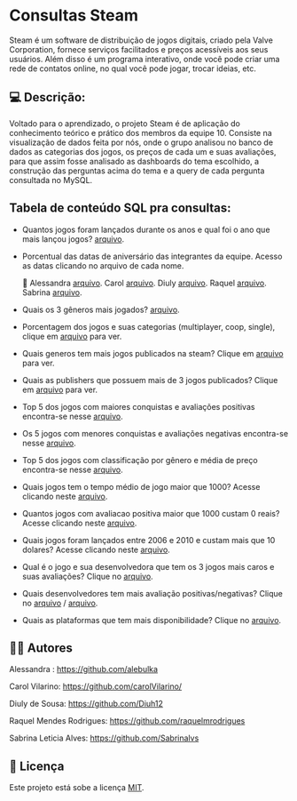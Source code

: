 # Consultas Steam

Steam é um software de distribuição de jogos digitais, criado pela Valve Corporation, fornece serviços facilitados e preços acessíveis aos seus usuários. Além disso é um programa interativo, onde você pode criar uma rede de contatos online, no qual você pode jogar, trocar ideias, etc. 

## 💻 Descrição: 
Voltado para o aprendizado, o projeto Steam é de aplicação do conhecimento teórico e prático dos membros da equipe 10. Consiste na visualização de dados feita por nós, onde o grupo analisou no banco de dados as categorias dos jogos, os preços de cada um e suas avaliações, para que assim fosse analisado as dashboards do tema escolhido, a construção das perguntas acima do tema e a query de cada pergunta consultada no MySQL. 


## Tabela de conteúdo SQL pra consultas:

-  Quantos jogos foram lançados durante os anos e qual foi o ano que mais lançou jogos? [arquivo](https://github.com/CarolVilarino/Steam-DB/blob/b08f96298a4245f299e7709ac59a88ace825a997/Consultas_projetoM3.sql#L7).

- Porcentual das datas de aniversário das integrantes da equipe. Acesso as datas clicando no arquivo de cada nome.

  🔸 Alessandra [arquivo](https://github.com/CarolVilarino/Steam-DB/blob/b08f96298a4245f299e7709ac59a88ace825a997/Consultas_projetoM3.sql#L16).
Carol [arquivo](https://github.com/CarolVilarino/Steam-DB/blob/b08f96298a4245f299e7709ac59a88ace825a997/Consultas_projetoM3.sql#L19).
Diuly [arquivo](https://github.com/CarolVilarino/Steam-DB/blob/b08f96298a4245f299e7709ac59a88ace825a997/Consultas_projetoM3.sql#L22).
Raquel [arquivo](https://github.com/CarolVilarino/Steam-DB/blob/b08f96298a4245f299e7709ac59a88ace825a997/Consultas_projetoM3.sql#L25).
Sabrina [arquivo](https://github.com/CarolVilarino/Steam-DB/blob/b08f96298a4245f299e7709ac59a88ace825a997/Consultas_projetoM3.sql#L28).

- Quais os 3 gêneros mais jogados? [arquivo](https://github.com/CarolVilarino/Steam-DB/blob/b08f96298a4245f299e7709ac59a88ace825a997/Consultas_projetoM3.sql#L36).

- Porcentagem dos jogos e suas categorias (multiplayer, coop, single), clique em [arquivo](https://github.com/CarolVilarino/Steam-DB/blob/cd046e49b7b1e7ca818dbb776e231941aff30346/consultas-carol.sql#L5) para ver.

- Quais generos tem mais jogos publicados na steam? Clique em [arquivo](https://github.com/CarolVilarino/Steam-DB/blob/cd046e49b7b1e7ca818dbb776e231941aff30346/consultas-carol.sql#L14) para ver.

- Quais as publishers que possuem mais de 3 jogos publicados? Clique em [arquivo](https://github.com/CarolVilarino/Steam-DB/blob/cd046e49b7b1e7ca818dbb776e231941aff30346/consultas-carol.sql#L47) para ver.

- Top 5 dos jogos com maiores conquistas e avaliações positivas encontra-se nesse [arquivo](https://github.com/CarolVilarino/Steam-DB/blob/afdc61b5810e11ca2b0777de8187cf82f860a6d8/classificacao.sql#L3).

- Os 5 jogos com menores conquistas e avaliações negativas encontra-se nesse [arquivo](https://github.com/CarolVilarino/Steam-DB/blob/afdc61b5810e11ca2b0777de8187cf82f860a6d8/classificacao.sql#L6).

- Top 5 dos jogos com classificação por gênero e média de preço encontra-se nesse [arquivo](https://github.com/CarolVilarino/Steam-DB/blob/afdc61b5810e11ca2b0777de8187cf82f860a6d8/classificacao.sql#L11).

- Quais jogos tem o tempo médio de jogo maior que 1000? Acesse clicando neste [arquivo](https://github.com/CarolVilarino/Steam-DB/blob/e65cc0642f460cc8909b56ee7b4b50ca3243b6ff/querys.sql#L3).

- Quantos jogos com avaliacao positiva maior que 1000 custam 0 reais? Acesse clicando neste [arquivo](https://github.com/CarolVilarino/Steam-DB/blob/e65cc0642f460cc8909b56ee7b4b50ca3243b6ff/querys.sql#L7).

-  Quais jogos foram lançados entre 2006 e 2010 e custam mais que 10 dolares? Acesse clicando neste [arquivo](https://github.com/CarolVilarino/Steam-DB/blob/e65cc0642f460cc8909b56ee7b4b50ca3243b6ff/querys.sql#L11).

- Qual é o jogo e sua desenvolvedora que tem os 3 jogos mais caros e suas avaliações? Clique no [arquivo](https://github.com/CarolVilarino/Steam-DB/blob/ba83354f033f4195d95b02d256246dd905e5c6ee/Perguntas-e-consultas-Sabrina.sql#L2).

- Quais desenvolvedores tem mais avaliação positivas/negativas? Clique no [arquivo](https://github.com/CarolVilarino/Steam-DB/blob/ba83354f033f4195d95b02d256246dd905e5c6ee/Perguntas-e-consultas-Sabrina.sql#L5) /
[arquivo](https://github.com/CarolVilarino/Steam-DB/blob/ba83354f033f4195d95b02d256246dd905e5c6ee/Perguntas-e-consultas-Sabrina.sql#L6).

- Quais as plataformas que tem mais disponibilidade? Clique no [arquivo](https://github.com/CarolVilarino/Steam-DB/blob/ba83354f033f4195d95b02d256246dd905e5c6ee/Perguntas-e-consultas-Sabrina.sql#L9).


## 👨‍💻 Autores
Alessandra : https://github.com/alebulka

Carol Vilarino: https://github.com/carolVilarino/

Diuly de Sousa: https://github.com/Diuh12

Raquel Mendes Rodrigues: https://github.com/raquelmrodrigues

Sabrina Leticia Alves: https://github.com/Sabrinalvs

## 📝 Licença

Este projeto está sobe a licença [MIT](./LICENSE).
